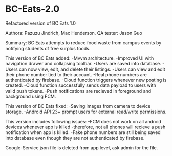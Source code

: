 # BC-Eats-2.0
Refactored version of BC Eats 1.0

Authors: Pazuzu Jindrich, Max Henderson.
QA tester: Jason Guo

Summary: BC Eats attempts to reduce food waste from campus events by notifying students of free surplus foods.

This version of BC Eats added:
-Mvvm architecture.
-Improved UI with navigation drawer and collapsing toolbar.
-Users are saved into database.
-Users can now view, edit, and delete their listings.
-Users can view and edit their phone number tied to their account.
-Real phone numbers are authenticated by firebase.
-Cloud function triggers whenever new posting is created.
-Cloud function successfully sends data payload to users with valid push tokens.
-Push notifications are recieved in foreground and background using FCM.

This version of BC Eats fixed:
-Saving images from camera to device storage.
-Android API 23+ prompt users for external read/write permissions.

This version includes following issues:
-FCM does not work on all android devices whenever app is killed -therefore, not all
phones will recieve a push notification when app is killed.
-Fake phone numbers are still being saved into database even though they are not authenticated
by firebase.

Google-Service.json file is deleted from app level, ask admin for the file.
